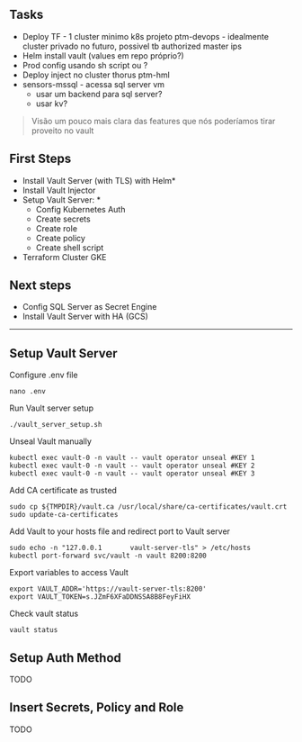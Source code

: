 ## Tasks
- Deploy TF - 1 cluster minimo k8s projeto ptm-devops - idealmente cluster privado no futuro, possivel tb authorized master ips
- Helm install vault (values em repo próprio?)
- Prod config usando sh script ou ?
- Deploy inject no cluster thorus ptm-hml
- sensors-mssql - acessa sql server vm
  - usar um backend para sql server?
  - usar kv?

> Visão um pouco mais clara das features que nós poderíamos tirar proveito no vault

## First Steps
- Install Vault Server (with TLS) with Helm*
- Install Vault Injector
- Setup Vault Server: *
  - Config Kubernetes Auth
  - Create secrets
  - Create role
  - Create policy
  - Create shell script
- Terraform Cluster GKE  

## Next steps
- Config SQL Server as Secret Engine
- Install Vault Server with HA (GCS)

------
## Setup Vault Server
Configure .env file
```
nano .env
```


Run Vault server setup  
```
./vault_server_setup.sh
```


Unseal Vault manually
```
kubectl exec vault-0 -n vault -- vault operator unseal #KEY 1
kubectl exec vault-0 -n vault -- vault operator unseal #KEY 2
kubectl exec vault-0 -n vault -- vault operator unseal #KEY 3
```

Add CA certificate as trusted
```
sudo cp ${TMPDIR}/vault.ca /usr/local/share/ca-certificates/vault.crt
sudo update-ca-certificates
```

Add Vault to your hosts file and redirect port to Vault server
```
sudo echo -n "127.0.0.1       vault-server-tls" > /etc/hosts
kubectl port-forward svc/vault -n vault 8200:8200
```

Export variables to access Vault
```
export VAULT_ADDR='https://vault-server-tls:8200'
export VAULT_TOKEN=s.JZmF6XFaDDNSSA8B8FeyFiHX
```

Check vault status
```
vault status
```

## Setup Auth Method
TODO

## Insert Secrets, Policy and Role
TODO

